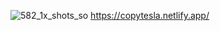 ![582_1x_shots_so](https://github.com/user-attachments/assets/208fa31a-f83c-4978-9fbf-7f5e1752abaa)
https://copytesla.netlify.app/

